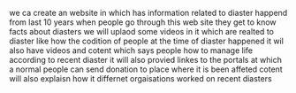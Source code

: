 we ca create an website in which has information related to diaster happend from last 10 years 
when people go through this web site they get to know facts about diasters 
we will uplaod some videos in it which are realted to diaster like how the codition of people at the time of diaster happened 
it wil also have videos and cotent which says people how to manage life  according to recent diaster
it will also provied  linkes to the portals at which a normal people can send donation to place where it is been affeted
cotent will also explaisn how it differnet orgaisations worked on recent diasters 
